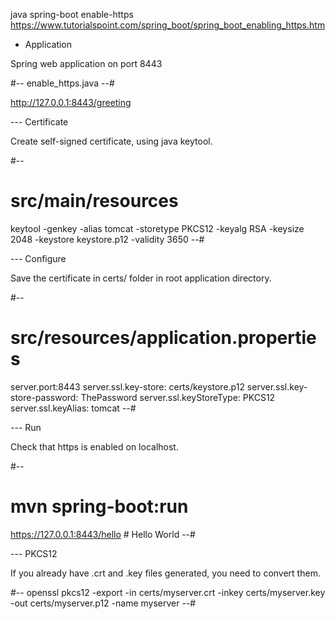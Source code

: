 java spring-boot enable-https
https://www.tutorialspoint.com/spring_boot/spring_boot_enabling_https.htm

* Application

Spring web application on port 8443

#-- enable_https.java --#

http://127.0.0.1:8443/greeting


--- Certificate

Create self-signed certificate, using java keytool.

#--
# src/main/resources

keytool -genkey -alias tomcat -storetype PKCS12 -keyalg RSA -keysize 2048 -keystore keystore.p12 -validity 3650
--#

--- Configure

Save the certificate in certs/ folder in root application directory.

#--
# src/resources/application.properties

server.port:8443
server.ssl.key-store: certs/keystore.p12
server.ssl.key-store-password: ThePassword
server.ssl.keyStoreType: PKCS12
server.ssl.keyAlias: tomcat
--#

--- Run

Check that https is enabled on localhost.

#--
# mvn spring-boot:run

https://127.0.0.1:8443/hello
    # Hello World
--#

--- PKCS12

If you already have .crt and .key files generated, you need to convert them.

#--
openssl pkcs12 -export -in certs/myserver.crt -inkey certs/myserver.key -out certs/myserver.p12 -name myserver
--#